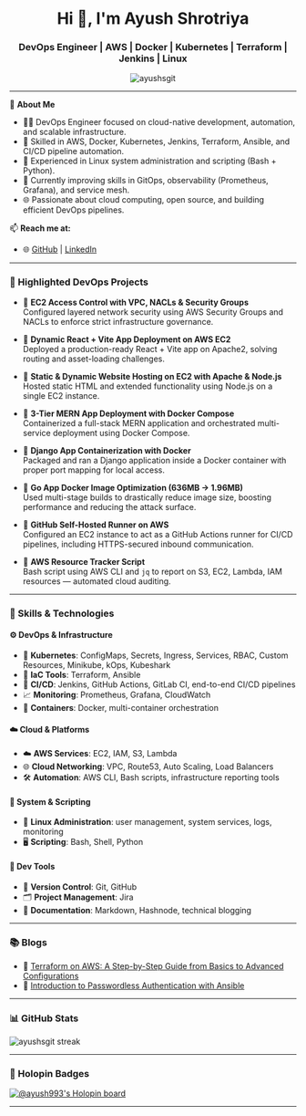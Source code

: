 <h1 align="center">Hi 👋, I'm Ayush Shrotriya</h1>
<h3 align="center">DevOps Engineer | AWS | Docker | Kubernetes | Terraform | Jenkins | Linux</h3>

<p align="center">
  <img src="https://komarev.com/ghpvc/?username=ayushsgit&label=Profile%20views&color=0e75b6&style=flat" alt="ayushsgit" />
</p>

---

🔧 **About Me**  
- 👨‍💻 DevOps Engineer focused on cloud-native development, automation, and scalable infrastructure.  
- 🚀 Skilled in AWS, Docker, Kubernetes, Jenkins, Terraform, Ansible, and CI/CD pipeline automation.  
- 🧰 Experienced in Linux system administration and scripting (Bash + Python).  
- 🌱 Currently improving skills in GitOps, observability (Prometheus, Grafana), and service mesh.  
- 🌐 Passionate about cloud computing, open source, and building efficient DevOps pipelines.  

📫 **Reach me at:**  
- 🌐 [GitHub](https://github.com/ayushsgit) | [LinkedIn](https://linkedin.com/in/ayush-shrotriya-565b262b3) 

---

### 🚀 Highlighted DevOps Projects

- 🔹 **EC2 Access Control with VPC, NACLs & Security Groups**  
  Configured layered network security using AWS Security Groups and NACLs to enforce strict infrastructure governance.

- 🔹 **Dynamic React + Vite App Deployment on AWS EC2**  
  Deployed a production-ready React + Vite app on Apache2, solving routing and asset-loading challenges.

- 🔹 **Static & Dynamic Website Hosting on EC2 with Apache & Node.js**  
  Hosted static HTML and extended functionality using Node.js on a single EC2 instance.

- 🔹 **3-Tier MERN App Deployment with Docker Compose**  
  Containerized a full-stack MERN application and orchestrated multi-service deployment using Docker Compose.

- 🔹 **Django App Containerization with Docker**  
  Packaged and ran a Django application inside a Docker container with proper port mapping for local access.

- 🔹 **Go App Docker Image Optimization (636MB → 1.96MB)**  
  Used multi-stage builds to drastically reduce image size, boosting performance and reducing the attack surface.

- 🔹 **GitHub Self-Hosted Runner on AWS**  
  Configured an EC2 instance to act as a GitHub Actions runner for CI/CD pipelines, including HTTPS-secured inbound communication.

- 🔹 **AWS Resource Tracker Script**  
  Bash script using AWS CLI and `jq` to report on S3, EC2, Lambda, IAM resources — automated cloud auditing.

---

### 🧰 Skills & Technologies

#### ⚙️ DevOps & Infrastructure
- 🧱 **Kubernetes**: ConfigMaps, Secrets, Ingress, Services, RBAC, Custom Resources, Minikube, kOps, Kubeshark  
- 🧩 **IaC Tools**: Terraform, Ansible  
- 🔁 **CI/CD**: Jenkins, GitHub Actions, GitLab CI, end-to-end CI/CD pipelines  
- 📈 **Monitoring**: Prometheus, Grafana, CloudWatch  
- 🐳 **Containers**: Docker, multi-container orchestration  

#### ☁️ Cloud & Platforms
- ☁️ **AWS Services**: EC2, IAM, S3, Lambda  
- 🌐 **Cloud Networking**: VPC, Route53, Auto Scaling, Load Balancers  
- 🛠️ **Automation**: AWS CLI, Bash scripts, infrastructure reporting tools  

#### 🐧 System & Scripting
- 🐧 **Linux Administration**: user management, system services, logs, monitoring  
- 🖥️ **Scripting**: Bash, Shell, Python  

#### 🧪 Dev Tools
- 🔧 **Version Control**: Git, GitHub  
- 🗂️ **Project Management**: Jira  
- 📝 **Documentation**: Markdown, Hashnode, technical blogging  

---

### 📚 Blogs

- 📘 [Terraform on AWS: A Step-by-Step Guide from Basics to Advanced Configurations](https://ayushshash.hashnode.dev/terraform-on-aws-a-step-by-step-guide-from-basics-to-advanced-configurations)  
- 🔐 [Introduction to Passwordless Authentication with Ansible](https://ayushshash.hashnode.dev/introduction-to-passwordless-authentication-with-ansible)

---

### 📊 GitHub Stats

<p align="left">
  <img src="https://github-readme-streak-stats.herokuapp.com/?user=ayushsgit&theme=radical" alt="ayushsgit streak"/>
</p>

---

### 🏅 Holopin Badges
[![@ayush993's Holopin board](https://holopin.me/ayush993)](https://holopin.io/@ayush993)

---
